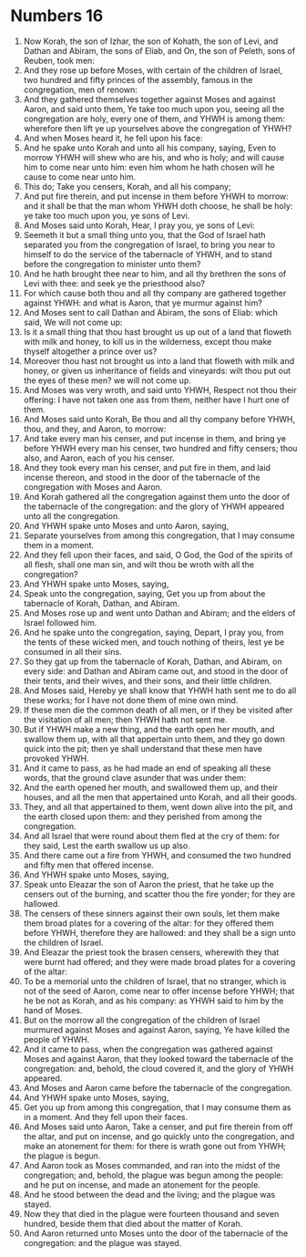 ﻿# Numbers  16
1. Now Korah, the son of Izhar, the son of Kohath, the son of Levi, and Dathan and Abiram, the sons of Eliab, and On, the son of Peleth, sons of Reuben, took men: 
2. And they rose up before Moses, with certain of the children of Israel, two hundred and fifty princes of the assembly, famous in the congregation, men of renown: 
3. And they gathered themselves together against Moses and against Aaron, and said unto them, Ye take too much upon you, seeing all the congregation are holy, every one of them, and YHWH is among them: wherefore then lift ye up yourselves above the congregation of YHWH? 
4. And when Moses heard it, he fell upon his face: 
5. And he spake unto Korah and unto all his company, saying, Even to morrow YHWH will shew who are his, and who is holy; and will cause him to come near unto him: even him whom he hath chosen will he cause to come near unto him. 
6. This do; Take you censers, Korah, and all his company; 
7. And put fire therein, and put incense in them before YHWH to morrow: and it shall be that the man whom YHWH doth choose, he shall be holy: ye take too much upon you, ye sons of Levi. 
8. And Moses said unto Korah, Hear, I pray you, ye sons of Levi: 
9. Seemeth it but a small thing unto you, that the God of Israel hath separated you from the congregation of Israel, to bring you near to himself to do the service of the tabernacle of YHWH, and to stand before the congregation to minister unto them? 
10. And he hath brought thee near to him, and all thy brethren the sons of Levi with thee: and seek ye the priesthood also? 
11. For which cause both thou and all thy company are gathered together against YHWH: and what is Aaron, that ye murmur against him? 
12.  And Moses sent to call Dathan and Abiram, the sons of Eliab: which said, We will not come up: 
13. Is it a small thing that thou hast brought us up out of a land that floweth with milk and honey, to kill us in the wilderness, except thou make thyself altogether a prince over us? 
14. Moreover thou hast not brought us into a land that floweth with milk and honey, or given us inheritance of fields and vineyards: wilt thou put out the eyes of these men? we will not come up. 
15. And Moses was very wroth, and said unto YHWH, Respect not thou their offering: I have not taken one ass from them, neither have I hurt one of them. 
16. And Moses said unto Korah, Be thou and all thy company before YHWH, thou, and they, and Aaron, to morrow: 
17. And take every man his censer, and put incense in them, and bring ye before YHWH every man his censer, two hundred and fifty censers; thou also, and Aaron, each of you his censer. 
18. And they took every man his censer, and put fire in them, and laid incense thereon, and stood in the door of the tabernacle of the congregation with Moses and Aaron. 
19. And Korah gathered all the congregation against them unto the door of the tabernacle of the congregation: and the glory of YHWH appeared unto all the congregation. 
20. And YHWH spake unto Moses and unto Aaron, saying, 
21. Separate yourselves from among this congregation, that I may consume them in a moment. 
22. And they fell upon their faces, and said, O God, the God of the spirits of all flesh, shall one man sin, and wilt thou be wroth with all the congregation? 
23.  And YHWH spake unto Moses, saying, 
24. Speak unto the congregation, saying, Get you up from about the tabernacle of Korah, Dathan, and Abiram. 
25. And Moses rose up and went unto Dathan and Abiram; and the elders of Israel followed him. 
26. And he spake unto the congregation, saying, Depart, I pray you, from the tents of these wicked men, and touch nothing of theirs, lest ye be consumed in all their sins. 
27. So they gat up from the tabernacle of Korah, Dathan, and Abiram, on every side: and Dathan and Abiram came out, and stood in the door of their tents, and their wives, and their sons, and their little children. 
28. And Moses said, Hereby ye shall know that YHWH hath sent me to do all these works; for I have not done them of mine own mind. 
29. If these men die the common death of all men, or if they be visited after the visitation of all men; then YHWH hath not sent me. 
30. But if YHWH make a new thing, and the earth open her mouth, and swallow them up, with all that appertain unto them, and they go down quick into the pit; then ye shall understand that these men have provoked YHWH. 
31.  And it came to pass, as he had made an end of speaking all these words, that the ground clave asunder that was under them: 
32. And the earth opened her mouth, and swallowed them up, and their houses, and all the men that appertained unto Korah, and all their goods. 
33. They, and all that appertained to them, went down alive into the pit, and the earth closed upon them: and they perished from among the congregation. 
34. And all Israel that were round about them fled at the cry of them: for they said, Lest the earth swallow us up also. 
35. And there came out a fire from YHWH, and consumed the two hundred and fifty men that offered incense. 
36.  And YHWH spake unto Moses, saying, 
37. Speak unto Eleazar the son of Aaron the priest, that he take up the censers out of the burning, and scatter thou the fire yonder; for they are hallowed. 
38. The censers of these sinners against their own souls, let them make them broad plates for a covering of the altar: for they offered them before YHWH, therefore they are hallowed: and they shall be a sign unto the children of Israel. 
39. And Eleazar the priest took the brasen censers, wherewith they that were burnt had offered; and they were made broad plates for a covering of the altar: 
40. To be a memorial unto the children of Israel, that no stranger, which is not of the seed of Aaron, come near to offer incense before YHWH; that he be not as Korah, and as his company: as YHWH said to him by the hand of Moses. 
41.  But on the morrow all the congregation of the children of Israel murmured against Moses and against Aaron, saying, Ye have killed the people of YHWH. 
42. And it came to pass, when the congregation was gathered against Moses and against Aaron, that they looked toward the tabernacle of the congregation: and, behold, the cloud covered it, and the glory of YHWH appeared. 
43. And Moses and Aaron came before the tabernacle of the congregation. 
44.  And YHWH spake unto Moses, saying, 
45. Get you up from among this congregation, that I may consume them as in a moment. And they fell upon their faces. 
46.  And Moses said unto Aaron, Take a censer, and put fire therein from off the altar, and put on incense, and go quickly unto the congregation, and make an atonement for them: for there is wrath gone out from YHWH; the plague is begun. 
47. And Aaron took as Moses commanded, and ran into the midst of the congregation; and, behold, the plague was begun among the people: and he put on incense, and made an atonement for the people. 
48. And he stood between the dead and the living; and the plague was stayed. 
49. Now they that died in the plague were fourteen thousand and seven hundred, beside them that died about the matter of Korah. 
50. And Aaron returned unto Moses unto the door of the tabernacle of the congregation: and the plague was stayed. 
